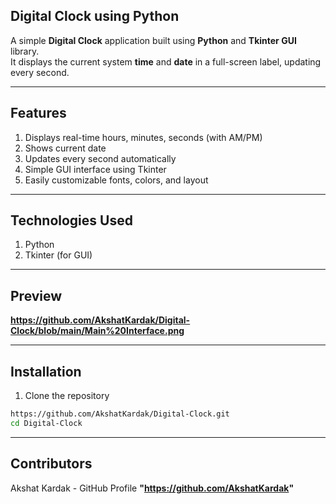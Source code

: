 ## Digital Clock using Python

A simple **Digital Clock** application built using **Python** and **Tkinter GUI** library.  
It displays the current system **time** and **date** in a full-screen label, updating every second.

---

## Features

1) Displays real-time hours, minutes, seconds (with AM/PM)
2) Shows current date
3) Updates every second automatically
4) Simple GUI interface using Tkinter
5) Easily customizable fonts, colors, and layout

---

## Technologies Used

1) Python 
2) Tkinter (for GUI)

---

## Preview
**https://github.com/AkshatKardak/Digital-Clock/blob/main/Main%20Interface.png**

---

## Installation
1) Clone the repository
```sh
https://github.com/AkshatKardak/Digital-Clock.git
cd Digital-Clock
```

---

## Contributors
Akshat Kardak - GitHub Profile **"https://github.com/AkshatKardak"**

